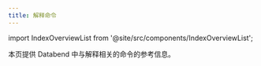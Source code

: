 ```yaml
---
title: 解释命令
---
```

import IndexOverviewList from '@site/src/components/IndexOverviewList';

本页提供 Databend 中与解释相关的命令的参考信息。

<IndexOverviewList />